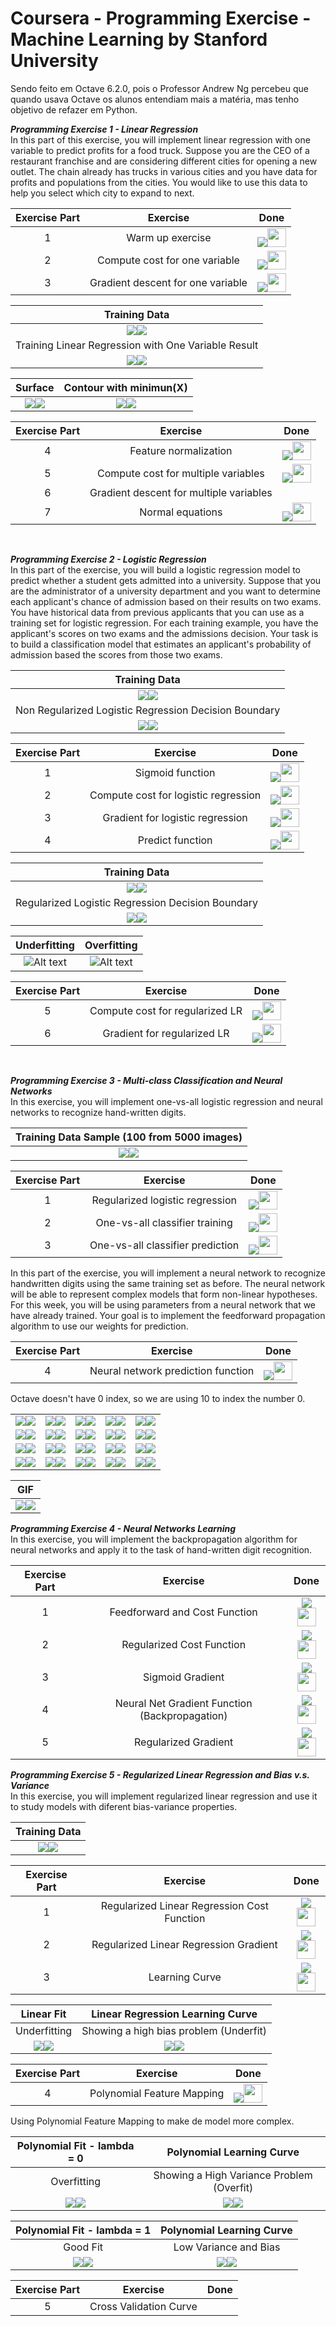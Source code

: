 # Coursera - Programming Exercise - Machine Learning by Stanford University
 
 Sendo feito em Octave 6.2.0, pois o Professor Andrew Ng percebeu que quando usava Octave os alunos entendiam mais a matéria, mas tenho objetivo de refazer em Python.

***Programming Exercise 1 - Linear Regression***</br>
In this part of this exercise, you will implement linear regression with one variable to predict profits for a food truck. Suppose you are the CEO of a restaurant franchise and are considering different cities for opening a new outlet. The chain already has trucks in various cities and you have data for profits and populations from the cities. You would like to use this data to help you select which city to expand to next.


| Exercise Part | Exercise | Done |
|:-------------:|:--------:|:----:|
| 1 | Warm up exercise | ![](src)<img src="https://github.com/RWaiti/Coursera-Machine-Learning/blob/main/check-mark-emoji.png?raw=true" width="30" height="30"> |
| 2 | Compute cost for one variable | ![](src)<img src="https://github.com/RWaiti/Coursera-Machine-Learning/blob/main/check-mark-emoji.png?raw=true" width="30" height="30"> |
| 3 | Gradient descent for one variable | ![](src)<img src="https://github.com/RWaiti/Coursera-Machine-Learning/blob/main/check-mark-emoji.png?raw=true" width="30" height="30"> |

| Training Data |
|:-------------:|
| ![](src)<img src="https://github.com/RWaiti/Coursera-Machine-Learning/blob/main/ex1/images/DataPlot.svg?raw=true"> |
| Training Linear Regression with One Variable Result</br> |
| ![](src)<img src="https://github.com/RWaiti/Coursera-Machine-Learning/blob/main/ex1/images/GradientDescentOneVariable.svg?raw=true"> |

| Surface | Contour with minimun(X) |
|:-------:|:-----------------------:|
| ![](src)<img src="https://github.com/RWaiti/Coursera-Machine-Learning/blob/main/ex1/images/Surface-J-Theta0Theta1-.svg?raw=true"> | ![](src)<img src="https://github.com/RWaiti/Coursera-Machine-Learning/blob/main/ex1/images/Contour-J-theta0theta1-.svg?raw=true"> |


| Exercise Part | Exercise | Done |
|:-------------:|:--------:|:----:|
| 4 | Feature normalization | ![](src)<img src="https://github.com/RWaiti/Coursera-Machine-Learning/blob/main/check-mark-emoji.png?raw=true" width="30" height="30"> |
| 5 | Compute cost for multiple variables | ![](src)<img src="https://github.com/RWaiti/Coursera-Machine-Learning/blob/main/check-mark-emoji.png?raw=true" width="30" height="30"> |
| 6 | Gradient descent for multiple variables |
| 7 | Normal equations | ![](src)<img src="https://github.com/RWaiti/Coursera-Machine-Learning/blob/main/check-mark-emoji.png?raw=true" width="30" height="30"> |

</br>

***Programming Exercise 2 - Logistic Regression***</br>
In this part of the exercise, you will build a logistic regression model to predict whether a student gets admitted into a university. Suppose that you are the administrator of a university department and you want to determine each applicant's chance of admission based on their results on two exams. You have historical data from previous applicants that you can use as a training set for logistic regression. For each training example, you have the applicant's scores on two exams and the admissions decision. Your task is to build a classification model that estimates an applicant's probability of admission based the scores from those two exams.


| Training Data |
|:-------------:|
| ![](src)<img src="https://github.com/RWaiti/Coursera-Machine-Learning/blob/main/ex2/images/DataPlot.svg?raw=true"> |
| Non Regularized Logistic Regression Decision Boundary |
| ![](src)<img src="https://github.com/RWaiti/Coursera-Machine-Learning/blob/main/ex2/images/DataDecisionBoundary.svg?raw=true"> |

| Exercise Part | Exercise | Done |
|:-------------:|:--------:|:----:|
| 1 | Sigmoid function |![](src)<img src="https://github.com/RWaiti/Coursera-Machine-Learning/blob/main/check-mark-emoji.png?raw=true" width="30" height="30"> |
| 2 | Compute cost for logistic regression | ![](src)<img src="https://github.com/RWaiti/Coursera-Machine-Learning/blob/main/check-mark-emoji.png?raw=true" width="30" height="30"> |
| 3 | Gradient for logistic regression | ![](src)<img src="https://github.com/RWaiti/Coursera-Machine-Learning/blob/main/check-mark-emoji.png?raw=true" width="30" height="30"> |
| 4 | Predict function | ![](src)<img src="https://github.com/RWaiti/Coursera-Machine-Learning/blob/main/check-mark-emoji.png?raw=true" width="30" height="30"> |

| Training Data |
|:-------------:|
| ![](src)<img src="https://github.com/RWaiti/Coursera-Machine-Learning/blob/main/ex2/images/DataPlotReg.svg?raw=true"> |
| Regularized Logistic Regression Decision Boundary |
| ![](src)<img src="https://github.com/RWaiti/Coursera-Machine-Learning/blob/main/ex2/images/DataRegDecisionBoundary.svg?raw=true"> |

| Underfitting | Overfitting |
|:------------:|:-----------:|
| ![Alt text](https://github.com/RWaiti/Coursera-Machine-Learning/blob/main/ex2/images/DataRegDecisionBoundaryUnderfitting.svg?raw=true "Decision Boundary with Underfitting") | ![Alt text](https://github.com/RWaiti/Coursera-Machine-Learning/blob/main/ex2/images/DataRegDecisionBoundaryOverfitting.svg?raw=true "Decision Boundary with Overfitting") |

| Exercise Part | Exercise | Done |
|:-------------:|:--------:|:----:|
| 5 | Compute cost for regularized LR | ![](src)<img src="https://github.com/RWaiti/Coursera-Machine-Learning/blob/main/check-mark-emoji.png?raw=true" width="30" height="30"> |
| 6 | Gradient for regularized LR | ![](src)<img src="https://github.com/RWaiti/Coursera-Machine-Learning/blob/main/check-mark-emoji.png?raw=true" width="30" height="30"> |

</br>

***Programming Exercise 3 - Multi-class Classification and Neural Networks***</br>
In this exercise, you will implement one-vs-all logistic regression and neural networks to recognize hand-written digits.


| Training Data Sample (100 from 5000 images) |
|:--------------------:|
| ![](src)<img src="https://github.com/RWaiti/Coursera-Machine-Learning/blob/main/ex3/images/dataSample.png?raw=true"> |

| Exercise Part | Exercise | Done |
|:-------------:|:--------:|:----:|
| 1 | Regularized logistic regression | ![](src)<img src="https://github.com/RWaiti/Coursera-Machine-Learning/blob/main/check-mark-emoji.png?raw=true" width="30" height="30"> |
| 2 | One-vs-all classifier training | ![](src)<img src="https://github.com/RWaiti/Coursera-Machine-Learning/blob/main/check-mark-emoji.png?raw=true" width="30" height="30"> |
| 3 | One-vs-all classifier prediction | ![](src)<img src="https://github.com/RWaiti/Coursera-Machine-Learning/blob/main/check-mark-emoji.png?raw=true" width="30" height="30"> |

In this part of the exercise, you will implement a neural network to recognize handwritten digits using the same training set as before. The neural network will be able to represent complex models that form non-linear hypotheses. For this week, you will be using parameters from a neural network that we have already trained. Your goal is to implement the feedforward propagation algorithm to use our weights for prediction.

| Exercise Part | Exercise | Done |
|:-------------:|:--------:|:----:|
| 4 | Neural network prediction function | ![](src)<img src="https://github.com/RWaiti/Coursera-Machine-Learning/blob/main/check-mark-emoji.png?raw=true" width="30" height="30"> |

Octave doesn't have 0 index, so we are using 10 to index the number 0.

|     |     |     |     |     |
|:---:|:---:|:---:|:---:|:---:|
| ![](src)<img src="https://github.com/RWaiti/Coursera-Machine-Learning/blob/main/ex3/images/prediction0.png?raw=true"> | ![](src)<img src="https://github.com/RWaiti/Coursera-Machine-Learning/blob/main/ex3/images/prediction0.2.png?raw=true"> | ![](src)<img src="https://github.com/RWaiti/Coursera-Machine-Learning/blob/main/ex3/images/prediction1.png?raw=true"> | ![](src)<img src="https://github.com/RWaiti/Coursera-Machine-Learning/blob/main/ex3/images/prediction1.2.png?raw=true"> | ![](src)<img src="https://github.com/RWaiti/Coursera-Machine-Learning/blob/main/ex3/images/prediction2.png?raw=true"> |
| ![](src)<img src="https://github.com/RWaiti/Coursera-Machine-Learning/blob/main/ex3/images/prediction2.2.png?raw=true"> | ![](src)<img src="https://github.com/RWaiti/Coursera-Machine-Learning/blob/main/ex3/images/prediction3.png?raw=true"> | ![](src)<img src="https://github.com/RWaiti/Coursera-Machine-Learning/blob/main/ex3/images/prediction3.2.png?raw=true"> | ![](src)<img src="https://github.com/RWaiti/Coursera-Machine-Learning/blob/main/ex3/images/prediction4.png?raw=true"> | ![](src)<img src="https://github.com/RWaiti/Coursera-Machine-Learning/blob/main/ex3/images/prediction4.2.png?raw=true"> |
| ![](src)<img src="https://github.com/RWaiti/Coursera-Machine-Learning/blob/main/ex3/images/prediction5.png?raw=true"> | ![](src)<img src="https://github.com/RWaiti/Coursera-Machine-Learning/blob/main/ex3/images/prediction5.2.png?raw=true"> | ![](src)<img src="https://github.com/RWaiti/Coursera-Machine-Learning/blob/main/ex3/images/prediction6.png?raw=true"> | ![](src)<img src="https://github.com/RWaiti/Coursera-Machine-Learning/blob/main/ex3/images/prediction6.2.png?raw=true"> | ![](src)<img src="https://github.com/RWaiti/Coursera-Machine-Learning/blob/main/ex3/images/prediction7.png?raw=true"> |
| ![](src)<img src="https://github.com/RWaiti/Coursera-Machine-Learning/blob/main/ex3/images/prediction7.2.png?raw=true"> | ![](src)<img src="https://github.com/RWaiti/Coursera-Machine-Learning/blob/main/ex3/images/prediction8.png?raw=true"> | ![](src)<img src="https://github.com/RWaiti/Coursera-Machine-Learning/blob/main/ex3/images/prediction8.2.png?raw=true"> | ![](src)<img src="https://github.com/RWaiti/Coursera-Machine-Learning/blob/main/ex3/images/prediction9.png?raw=true"> | ![](src)<img src="https://github.com/RWaiti/Coursera-Machine-Learning/blob/main/ex3/images/prediction9.2.png?raw=true"> |

| GIF |
|:---:|
| ![](src)<img src="https://github.com/RWaiti/Coursera-Machine-Learning/blob/main/ex3/images/prediction.gif?raw=true"> |


***Programming Exercise 4 - Neural Networks Learning*** </br>
In this exercise, you will implement the backpropagation algorithm for neural networks and apply it to the task of hand-written digit recognition.

 
| Exercise Part | Exercise | Done |
|:-------------:|:--------:|:----:|
| 1 | Feedforward and Cost Function | ![](src)<img src="https://github.com/RWaiti/Coursera-Machine-Learning/blob/main/check-mark-emoji.png?raw=true" width="30" height="30"> |
| 2 | Regularized Cost Function | ![](src)<img src="https://github.com/RWaiti/Coursera-Machine-Learning/blob/main/check-mark-emoji.png?raw=true" width="30" height="30"> |
| 3 | Sigmoid Gradient | ![](src)<img src="https://github.com/RWaiti/Coursera-Machine-Learning/blob/main/check-mark-emoji.png?raw=true" width="30" height="30"> |
| 4 | Neural Net Gradient Function (Backpropagation) | ![](src)<img src="https://github.com/RWaiti/Coursera-Machine-Learning/blob/main/check-mark-emoji.png?raw=true" width="30" height="30"> |
| 5 | Regularized Gradient | ![](src)<img src="https://github.com/RWaiti/Coursera-Machine-Learning/blob/main/check-mark-emoji.png?raw=true" width="30" height="30"> |


***Programming Exercise 5 - Regularized Linear Regression and Bias v.s. Variance*** </br>
In this exercise, you will implement regularized linear regression and use it to study models with diferent bias-variance properties.

| Training Data |
|:-------------:|
| ![](src)<img src="https://github.com/RWaiti/Coursera-Machine-Learning/blob/main/ex5/images/DataPlot.svg?raw=true"> |



| Exercise Part | Exercise | Done |
|:-------------:|:--------:|:----:|
| 1 | Regularized Linear Regression Cost Function | ![](src)<img src="https://github.com/RWaiti/Coursera-Machine-Learning/blob/main/check-mark-emoji.png?raw=true" width="30" height="30"> |
| 2 | Regularized Linear Regression Gradient | ![](src)<img src="https://github.com/RWaiti/Coursera-Machine-Learning/blob/main/check-mark-emoji.png?raw=true" width="30" height="30"> |
| 3 | Learning Curve | ![](src)<img src="https://github.com/RWaiti/Coursera-Machine-Learning/blob/main/check-mark-emoji.png?raw=true" width="30" height="30"> |

| Linear Fit | Linear Regression Learning Curve |
|:-------------:|:-------------:|
| Underfitting | Showing a high bias problem (Underfit) |
| ![](src)<img src="https://github.com/RWaiti/Coursera-Machine-Learning/blob/main/ex5/images/LinearFitPlot.svg?raw=true"> | ![](src)<img src="https://github.com/RWaiti/Coursera-Machine-Learning/blob/main/ex5/images/LearningCurvePlot.svg?raw=true"> |

| Exercise Part | Exercise | Done |
|:-------------:|:--------:|:----:|
| 4 | Polynomial Feature Mapping | ![](src)<img src="https://github.com/RWaiti/Coursera-Machine-Learning/blob/main/check-mark-emoji.png?raw=true" width="30" height="30"> |

Using Polynomial Feature Mapping to make de model more complex.

| Polynomial Fit - lambda = 0 | Polynomial Learning Curve |
|:-------------:|:-------------:|
| Overfitting | Showing a High Variance Problem (Overfit) |
| ![](src)<img src="https://github.com/RWaiti/Coursera-Machine-Learning/blob/main/ex5/images/PolynomialFitPlot.svg?raw=true"> | ![](src)<img src="https://github.com/RWaiti/Coursera-Machine-Learning/blob/main/ex5/images/LearningCurveAfterPlot.svg?raw=true"> |

| Polynomial Fit - lambda = 1 | Polynomial Learning Curve |
|:-------------:|:-------------:|
| Good Fit | Low Variance and Bias |
| ![](src)<img src="https://github.com/RWaiti/Coursera-Machine-Learning/blob/main/ex5/images/PolynomialFitLambda1Plot.svg?raw=true"> | ![](src)<img src="https://github.com/RWaiti/Coursera-Machine-Learning/blob/main/ex5/images/LearningCurveLambda1Plot.svg?raw=true"> |

| Exercise Part | Exercise | Done |
|:-------------:|:--------:|:----:|
5 | Cross Validation Curve | |